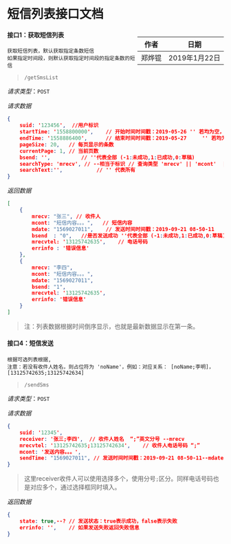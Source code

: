 # 短信列表接口文档

<div style="float:right">

|作者|日期|
|----|---|
|郑烨锟|2019年1月22日|

</div>

#### 接口1：获取短信列表

	获取短信列表，默认获取指定条数短信
	如果指定时间段，则默认获取指定时间段的指定条数的短信

> `/getSmsList`

*请求类型*：`POST`

*请求数据*

```json
{
	suid: '123456',  //用户标识
	startTime: '1558800000',   	// 开始时间时间戳：2019-05-26 '' 若均为空，则查询全部
	endTime: '1558886400',  	// 结束时间时间戳：2019-05-27     '' 若均为空，则查询全部
	pageSize: 20,	// 每页显示的条数
	currentPage: 1,	// 当前页数
	bsend: '',			// ''代表全部 (-1:未成功,1:已成功,0:草稿)
	searchType: 'mrecv', // --相当于标识	// 查询类型 'mrecv' || 'mcont'  || '' 代表全部类型
	searchText:'',           // '' 代表所有
}
```

*返回数据*

```json
[
	{
		mrecv: "张三", // 收件人
		mcont: "短信内容。。。",	// 短信内容
		mdate: "1569027011",  	// 发送时间时间戳：2019-09-21 08-50-11
		bsend  : "0",	//是否发送成功 ''代表全部 (-1:未成功,1:已成功,0:草稿)
		mrecvtel: '13125742635',	// 电话号码
		errinfo : '错误信息'
	},
	{
		mrecv: "李四",
		mcont: "短信内容。。。",
		mdate: "1569027011",
		bsend: "1",
		mrecvtel: '13125742635',
		errinfo: '错误信息'
	}
]
```

> 注：列表数据根据时间倒序显示，也就是最新数据显示在第一条。


#### 接口4：短信发送

	根据可选列表根据,
	注意：若没有收件人姓名，则占位符为 'noName'，例如：对应关系： [noName;李明]， [13125742635;13125742634]

> `/sendSms`

*请求类型*：`POST`

*请求数据*
```json
{
	suid: '12345',
	receiver: '张三;李四',	// 收件人姓名  “;”英文分号 --mrecv  
	mrecvtel: '13125742635;13125742634',	// 收件人电话号码 “;”  
	mcont: '发送内容。。。',  
	sendTime: "1569027011",	// 发送时间时间戳：2019-09-21 08-50-11--mdate   
}
```

> 这里receiver收件人可以使用选择多个，使用分号`;`区分。同样电话号码也是对应多个，通过选择框同时填入。

*返回数据*

```json
{
	state: true,--?	// 发送状态：true表示成功，false表示失败
	errinfo: '',	// 如果发送失败返回失败信息
}
```